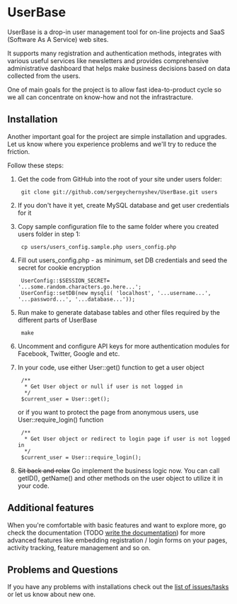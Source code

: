 # UserBase

UserBase is a drop-in user management tool for on-line projects and SaaS (Software As A Service) web sites.

It supports many registration and authentication methods, integrates with various useful services like newsletters and provides comprehensive administrative dashboard that helps make business decisions based on data collected from the users.

One of main goals for the project is to allow fast idea-to-product cycle so we all can concentrate on know-how and not the infrastracture.

## Installation

Another important goal for the project are simple installation and upgrades. Let us know where you experience problems and we'll try to reduce the friction.

Follow these steps:

1. Get the code from GitHub into the root of your site under users folder:

		git clone git://github.com/sergeychernyshev/UserBase.git users

2. If you don't have it yet, create MySQL database and get user credentials for it

3. Copy sample configuration file to the same folder where you created users folder in step 1:

		cp users/users_config.sample.php users_config.php

3. Fill out users_config.php - as minimum, set DB credentials and seed the secret for cookie encryption

		UserConfig::$SESSION_SECRET= '...some.random.characters.go.here...';
		UserConfig::setDB(new mysqli( 'localhost', '...username...', '...password...', '...database...'));

4. Run make to generate database tables and other files required by the different parts of UserBase

		make

5. Uncomment and configure API keys for more authentication modules for Facebook, Twitter, Google and etc.

6. In your code, use either User::get() function to get a user object

		/**
		 * Get User object or null if user is not logged in
		 */
		$current_user = User::get();
	or if you want to protect the page from anonymous users, use User::require_login() function

		/**
		 * Get User object or redirect to login page if user is not logged in
		 */
		$current_user = User::require_login();

7. <s>Sit back and relax</s> Go implement the business logic now. You can call getID(), getName() and other methods on the user object to utilize it in your code.

## Additional features

When you're comfortable with basic features and want to explore more, go check the documentation (TODO [write the documentation](https://github.com/sergeychernyshev/UserBase/issues/46)) for more advanced features like embedding registration / login forms on your pages, activity tracking, feature management and so on.

## Problems and Questions

If you have any problems with installations check out the [list of issues/tasks](https://github.com/sergeychernyshev/UserBase/issues) or let us know about new one.
